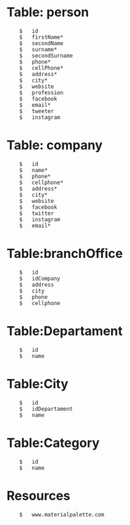 #	Table: person
		$	id
		$	firstName*
		$	secondName
		$	surname*
		$	secondSurname
		$	phone*
		$	cellPhone*
		$	address*
		$	city*
		$	website
		$	profession
		$	facebook
		$	email*
		$	tweeter
		$	instagram
 

#	Table: company
		$	id	
		$	name*
		$	phone*
		$	cellphone*
		$	address*
		$	city*
		$	website
		$	facebook
		$	twitter
		$	instagram
		$	email*


# 	Table:branchOffice
		$	id
		$	idCompany
		$	address
		$	city
		$	phone
		$	cellphone

# 	Table:Departament
		$	id
		$	name

# 	Table:City
		$	id
		$ 	idDepartament
		$	name

#	Table:Category
		$	id
		$	name


# Resources
		$ 	www.materialpalette.com